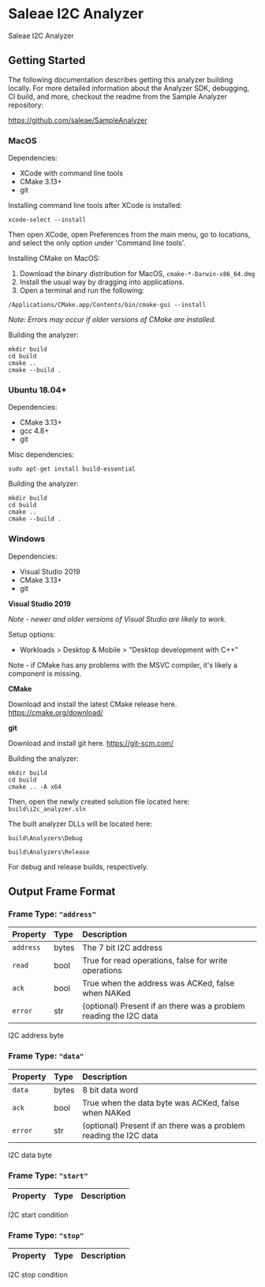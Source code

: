 # Saleae I2C Analyzer

Saleae I2C Analyzer

## Getting Started

The following documentation describes getting this analyzer building locally. For more detailed information about the Analyzer SDK, debugging, CI build, and more, checkout the readme from the Sample Analyzer repository:

https://github.com/saleae/SampleAnalyzer

### MacOS

Dependencies:

- XCode with command line tools
- CMake 3.13+
- git

Installing command line tools after XCode is installed:

```
xcode-select --install
```

Then open XCode, open Preferences from the main menu, go to locations, and select the only option under 'Command line tools'.

Installing CMake on MacOS:

1. Download the binary distribution for MacOS, `cmake-*-Darwin-x86_64.dmg`
2. Install the usual way by dragging into applications.
3. Open a terminal and run the following:

```
/Applications/CMake.app/Contents/bin/cmake-gui --install
```

_Note: Errors may occur if older versions of CMake are installed._

Building the analyzer:

```
mkdir build
cd build
cmake ..
cmake --build .
```

### Ubuntu 18.04+

Dependencies:

- CMake 3.13+
- gcc 4.8+
- git

Misc dependencies:

```
sudo apt-get install build-essential
```

Building the analyzer:

```
mkdir build
cd build
cmake ..
cmake --build .
```

### Windows

Dependencies:

- Visual Studio 2019
- CMake 3.13+
- git

**Visual Studio 2019**

_Note - newer and older versions of Visual Studio are likely to work._

Setup options:

- Workloads > Desktop & Mobile > "Desktop development with C++"

Note - if CMake has any problems with the MSVC compiler, it's likely a component is missing.

**CMake**

Download and install the latest CMake release here.
https://cmake.org/download/

**git**

Download and install git here.
https://git-scm.com/

Building the analyzer:

```
mkdir build
cd build
cmake .. -A x64
```

Then, open the newly created solution file located here: `build\i2c_analyzer.sln`

The built analyzer DLLs will be located here:

`build\Analyzers\Debug`

`build\Analyzers\Release`

For debug and release builds, respectively.


## Output Frame Format
  
### Frame Type: `"address"`

| Property | Type | Description |
| :--- | :--- | :--- |
| `address` | bytes | The 7 bit I2C address |
| `read` | bool | True for read operations, false for write operations |
| `ack` | bool | True when the address was ACKed, false when NAKed |
| `error` | str | (optional) Present if an there was a problem reading the I2C data |

I2C address byte

### Frame Type: `"data"`

| Property | Type | Description |
| :--- | :--- | :--- |
| `data` | bytes | 8 bit data word |
| `ack` | bool | True when the data byte was ACKed, false when NAKed |
| `error` | str | (optional) Present if an there was a problem reading the I2C data |

I2C data byte

### Frame Type: `"start"`

| Property | Type | Description |
| :--- | :--- | :--- |


I2C start condition

### Frame Type: `"stop"`

| Property | Type | Description |
| :--- | :--- | :--- |


I2C stop condition

